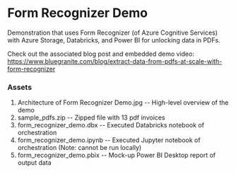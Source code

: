 # Form Recognizer Demo

Demonstration that uses Form Recognizer (of Azure Cognitive Services) with Azure Storage, Databricks, and Power BI for unlocking data in PDFs.

Check out the associated blog post and embedded demo video: https://www.bluegranite.com/blog/extract-data-from-pdfs-at-scale-with-form-recognizer

### Assets
1. Architecture of Form Recognizer Demo.jpg -- High-level overview of the demo
2. sample_pdfs.zip -- Zipped file with 13 pdf invoices
3. form_recognizer_demo.dbx -- Executed Databricks notebook of orchestration
4. form_recognizer_demo.ipynb -- Executed Jupyter notebook of orchestration (Note: cannot be run locally)
5. form_recognizer_demo.pbix -- Mock-up Power BI Desktop report of output data
